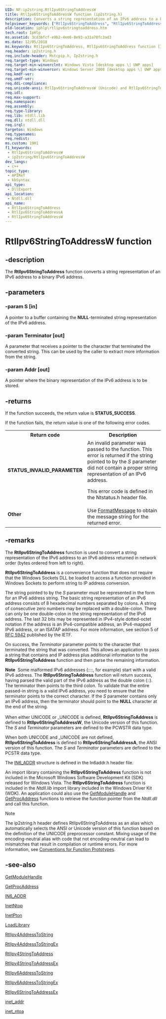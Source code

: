 ```yaml
---
UID: NF:ip2string.RtlIpv6StringToAddressW
title: RtlIpv6StringToAddressW function (ip2string.h)
description: Converts a string representation of an IPv6 address to a binary IPv6 address. (Unicode)
helpviewer_keywords: ["RtlIpv6StringToAddress", "RtlIpv6StringToAddress function [IP Helper]", "RtlIpv6StringToAddressW", "ip2string/RtlIpv6StringToAddress", "ip2string/RtlIpv6StringToAddressW", "iphlp.rtlipv6stringtoaddress"]
old-location: iphlp\rtlipv6stringtoaddress.htm
tech.root: IpHlp
ms.assetid: 3cd3bfcf-e9b2-4ee6-8e93-a31a70fc3ad3
ms.date: 12/05/2018
ms.keywords: RtlIpv6StringToAddress, RtlIpv6StringToAddress function [IP Helper], RtlIpv6StringToAddressA, RtlIpv6StringToAddressW, ip2string/RtlIpv6StringToAddress, ip2string/RtlIpv6StringToAddressA, ip2string/RtlIpv6StringToAddressW, iphlp.rtlipv6stringtoaddress
req.header: ip2string.h
req.include-header: Mstcpip.h, Ip2string.h
req.target-type: Windows
req.target-min-winverclnt: Windows Vista [desktop apps \| UWP apps]
req.target-min-winversvr: Windows Server 2008 [desktop apps \| UWP apps]
req.kmdf-ver: 
req.umdf-ver: 
req.ddi-compliance: 
req.unicode-ansi: RtlIpv6StringToAddressW (Unicode) and RtlIpv6StringToAddressA (ANSI)
req.idl: 
req.max-support: 
req.namespace: 
req.assembly: 
req.type-library: 
req.lib: ntdll.lib
req.dll: ntdll.dll
req.irql: 
targetos: Windows
req.typenames: 
req.redist: 
ms.custom: 19H1
f1_keywords:
 - RtlIpv6StringToAddressW
 - ip2string/RtlIpv6StringToAddressW
dev_langs:
 - c++
topic_type:
 - APIRef
 - kbSyntax
api_type:
 - DllExport
api_location:
 - Ntdll.dll
api_name:
 - RtlIpv6StringToAddress
 - RtlIpv6StringToAddressA
 - RtlIpv6StringToAddressW
---
```


# RtlIpv6StringToAddressW function


## -description

The 
<b>RtlIpv6StringToAddress</b> function  converts a string representation of an IPv6 address to a binary IPv6 address.

## -parameters

### -param S [in]

A pointer to a buffer containing the <b>NULL</b>-terminated string representation of the IPv6 address.

### -param Terminator [out]

A parameter that receives a pointer to the character that terminated
        the converted string. This can be used by the caller to extract more information from the string.

### -param Addr [out]

A pointer where the binary representation of the IPv6 address is to be stored.

## -returns

If the function succeeds, the return value is <b>STATUS_SUCCESS</b>.

If the function fails, the return value is one of the following error codes.

<table>
<tr>
<th>Return code</th>
<th>Description</th>
</tr>
<tr>
<td width="40%">
<dl>
<dt><b>STATUS_INVALID_PARAMETER</b></dt>
</dl>
</td>
<td width="60%">
An invalid parameter was passed to the function. This error is returned if the string pointed to by the <i>S</i> parameter did not contain a proper string representation of an IPv6 address.

This error code is defined in the Ntstatus.h header file.

</td>
</tr>
<tr>
<td width="40%">
<dl>
<dt><b>Other</b></dt>
</dl>
</td>
<td width="60%">
Use 
<a href="/windows/desktop/api/winbase/nf-winbase-formatmessage">FormatMessage</a> to obtain the message string for the returned error.

</td>
</tr>
</table>

## -remarks

The <b>RtlIpv6StringToAddress</b> function is used to convert a string representation of the IPv6 address to an IPv6 address returned in network order (bytes ordered from
    left to right). 

<b>RtlIpv6StringToAddress</b> is a convenience function that does not require that the Windows Sockets DLL be loaded to access a function provided in Windows Sockets to perform string to IP address conversion. 

The string pointed to by the <i>S</i> parameter must be represented in the form for an IPv6 address string. The basic string representation of an IPv6 address consists of 8 hexadecimal numbers
    separated by colons. A string of consecutive zero numbers may be replaced
    with a double-colon.
    There can only be one double-colon in the string representation of the IPv6 address. The last 32 bits may be represented in IPv4-style dotted-octet notation
    if the address is an IPv4-compatible address, an IPv4-mapped IPv6 address, or an ISATAP address. For more information, see section 5 of <a href="http://tools.ietf.org/html/rfc5952">RFC 5942</a> published by the IETF. 

On success, the <i>Terminator</i> parameter points to the character that terminated the string that was converted. This allows an application to pass a string that contains and IP address plus additional information to the <b>RtlIpv6StringToAddress</b> function and then parse the remaining information. 

<div class="alert"><b>Note</b>  Some malformed IPv6 addresses (::::, for example) start with a valid IPv6 address.  The <b>RtlIpv6StringToAddress</b> function will return success, having parsed the valid part of the IPv6 address as the double colon (::).  The terminator then points to the third colon.  To validate that the entire passed-in string is a valid IPv6 address, you need to ensure that the terminator points to the correct character. If the  <i>S</i> parameter contains only an  IPv6 address, then the terminator should point to the <b>NULL</b> character at the end of the string.</div>
<div> </div>
When either UNICODE or _UNICODE is defined, <b>RtlIpv6StringToAddress</b> is defined to <b>RtlIpv6StringToAddressW</b>, the Unicode version of this function. The <i>S</i> and <i>Terminator</i> parameters are defined to the PCWSTR data type.





When both UNICODE and _UNICODE are not defined, <b>RtlIpv6StringToAddress</b> is defined to <b>RtlIpv6StringToAddressA</b>, the ANSI version of this function. The <i>S</i> and <i>Terminator</i> parameters are defined to the PCSTR data type.



The <a href="/previous-versions/windows/desktop/legacy/ms738560(v=vs.85)">IN6_ADDR</a> structure is defined in the In6addr.h header file.

An import library containing the <b>RtlIpv6StringToAddress</b> function is not included in the Microsoft Windows Software Development Kit (SDK) released for Windows Vista. The <b>RtlIpv6StringToAddress</b> function is included in the <i>Ntdll.lib</i> import library included in the Windows Driver Kit (WDK). An application could also use the <a href="/windows/desktop/api/libloaderapi/nf-libloaderapi-getmodulehandlea">GetModuleHandle</a> and <a href="/windows/desktop/api/libloaderapi/nf-libloaderapi-getprocaddress">GetProcAddress</a> functions to retrieve the function pointer from the <i>Ntdll.dll</i> and call this function.





> [!NOTE]
> The ip2string.h header defines RtlIpv6StringToAddress as an alias which automatically selects the ANSI or Unicode version of this function based on the definition of the UNICODE preprocessor constant. Mixing usage of the encoding-neutral alias with code that not encoding-neutral can lead to mismatches that result in compilation or runtime errors. For more information, see [Conventions for Function Prototypes](/windows/win32/intl/conventions-for-function-prototypes).

## -see-also

<a href="/windows/desktop/api/libloaderapi/nf-libloaderapi-getmodulehandlea">GetModuleHandle</a>



<a href="/windows/desktop/api/libloaderapi/nf-libloaderapi-getprocaddress">GetProcAddress</a>



<a href="/previous-versions/windows/desktop/legacy/ms738560(v=vs.85)">IN6_ADDR</a>



<a href="/windows/desktop/api/ws2tcpip/nf-ws2tcpip-inetntopw">InetNtop</a>



<a href="/windows/desktop/api/ws2tcpip/nf-ws2tcpip-inetptonw">InetPton</a>



<a href="/windows/desktop/api/libloaderapi/nf-libloaderapi-loadlibrarya">LoadLibrary</a>



<a href="/windows/desktop/api/ip2string/nf-ip2string-rtlipv4addresstostringa">RtlIpv4AddressToString</a>



<a href="/windows/desktop/api/ip2string/nf-ip2string-rtlipv4addresstostringexw">RtlIpv4AddressToStringEx</a>



<a href="/windows/desktop/api/ip2string/nf-ip2string-rtlipv4stringtoaddressa">RtlIpv4StringToAddress</a>



<a href="/windows/desktop/api/ip2string/nf-ip2string-rtlipv4stringtoaddressexw">RtlIpv4StringToAddressEx</a>



<a href="/windows/desktop/api/ip2string/nf-ip2string-rtlipv6addresstostringa">RtlIpv6AddressToString</a>



<a href="/windows/desktop/api/ip2string/nf-ip2string-rtlipv6addresstostringexw">RtlIpv6AddressToStringEx</a>



<a href="/windows/desktop/api/ip2string/nf-ip2string-rtlipv6stringtoaddressexw">RtlIpv6StringToAddressEx</a>



<a href="/windows/desktop/api/wsipv6ok/nf-wsipv6ok-inet_addr">inet_addr</a>



<a href="/windows/desktop/api/wsipv6ok/nf-wsipv6ok-inet_ntoa">inet_ntoa</a>
